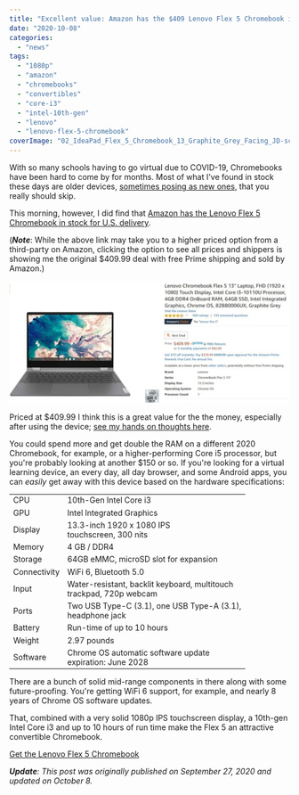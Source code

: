 ```yaml
---
title: "Excellent value: Amazon has the $409 Lenovo Flex 5 Chromebook in stock"
date: "2020-10-08"
categories: 
  - "news"
tags: 
  - "1080p"
  - "amazon"
  - "chromebooks"
  - "convertibles"
  - "core-i3"
  - "intel-10th-gen"
  - "lenovo"
  - "lenovo-flex-5-chromebook"
coverImage: "02_IdeaPad_Flex_5_Chromebook_13_Graphite_Grey_Facing_JD-scaled.jpg"
---
```


With so many schools having to go virtual due to COVID-19, Chromebooks have been hard to come by for months. Most of what I've found in stock these days are older devices, [sometimes posing as new ones](https://www.aboutchromebooks.com/opinion/opinion-amazon-needs-to-stop-listing-chromebooks-with-misleading-information/), that you really should skip.

This morning, however, I did find that [Amazon has the Lenovo Flex 5 Chromebook in stock for U.S. delivery](https://amzn.to/3lsJyq9).

(**_Note_**: While the above link may take you to a higher priced option from a third-party on Amazon, clicking the option to see all prices and shippers is showing me the original $409.99 deal with free Prime shipping and sold by Amazon.)

[![](images/Lenovo-Flex-5-Amazon-1024x444.jpg)](https://amzn.to/3lsJyq9)

Priced at $409.99 I think this is a great value for the the money, especially after using the device; [see my hands on thoughts here](https://www.aboutchromebooks.com/news/lenovo-flex-5-chromebook-hands-on-and-first-impressions/).

You could spend more and get double the RAM on a different 2020 Chromebook, for example, or a higher-performing Core i5 processor, but you're probably looking at another $150 or so. If you're looking for a virtual learning device, an every day, all day browser, and some Android apps, you can _easily_ get away with this device based on the hardware specifications:

<table><tbody><tr><td>CPU</td><td>10th-Gen Intel Core i3</td></tr><tr><td>GPU</td><td>Intel Integrated Graphics</td></tr><tr><td>Display</td><td>13.3-inch 1920 x 1080 IPS<br>touchscreen, 300 nits</td></tr><tr><td>Memory</td><td>4 GB / DDR4</td></tr><tr><td>Storage</td><td>64GB eMMC, microSD slot for expansion</td></tr><tr><td>Connectivity</td><td>WiFi 6, Bluetooth 5.0</td></tr><tr><td>Input</td><td>Water-resistant, backlit keyboard, multitouch<br>trackpad, 720p webcam</td></tr><tr><td>Ports</td><td>Two USB Type-C (3.1), one USB Type-A (3.1),<br>headphone jack</td></tr><tr><td>Battery</td><td>Run-time of up to 10 hours</td></tr><tr><td>Weight</td><td>2.97 pounds</td></tr><tr><td>Software</td><td>Chrome OS automatic software update<br>expiration: June 2028</td></tr></tbody></table>

There are a bunch of solid mid-range components in there along with some future-proofing. You're getting WiFi 6 support, for example, and nearly 8 years of Chrome OS software updates.

That, combined with a very solid 1080p IPS touchscreen display, a 10th-gen Intel Core i3 and up to 10 hours of run time make the Flex 5 an attractive convertible Chromebook.

[Get the Lenovo Flex 5 Chromebook](https://amzn.to/3lsJyq9 "Get the Lenovo Flex 5 Chromebook")

_**Update**: This post was originally published on September 27, 2020 and updated on October 8._
